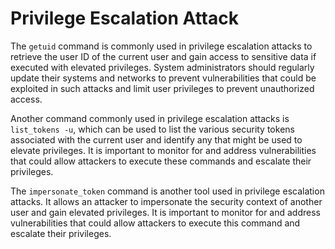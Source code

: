 # Privilege Escalation Attack

The `getuid` command is commonly used in privilege escalation attacks to retrieve the user ID of the current user and gain access to sensitive data if executed with elevated privileges. System administrators should regularly update their systems and networks to prevent vulnerabilities that could be exploited in such attacks and limit user privileges to prevent unauthorized access.

Another command commonly used in privilege escalation attacks is `list_tokens -u`, which can be used to list the various security tokens associated with the current user and identify any that might be used to elevate privileges. It is important to monitor for and address vulnerabilities that could allow attackers to execute these commands and escalate their privileges.

The `impersonate_token` command is another tool used in privilege escalation attacks. It allows an attacker to impersonate the security context of another user and gain elevated privileges. It is important to monitor for and address vulnerabilities that could allow attackers to execute this command and escalate their privileges.
